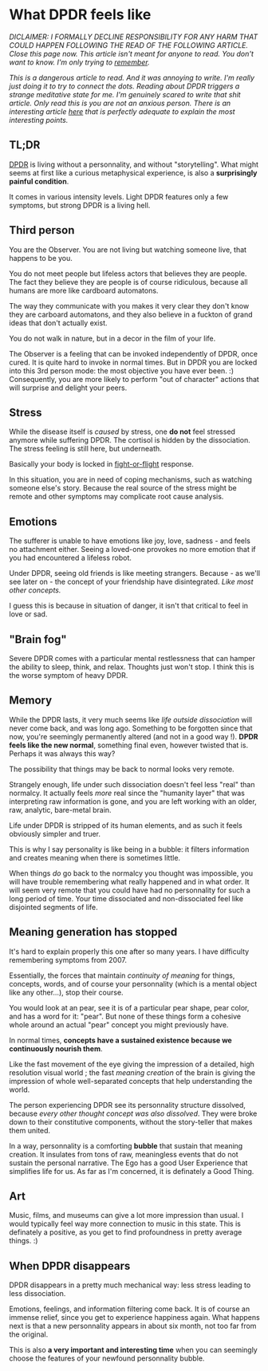 # What DPDR feels like


_DICLAIMER: I FORMALLY DECLINE RESPONSIBILITY FOR ANY HARM THAT COULD HAPPEN FOLLOWING THE READ OF THE FOLLOWING ARTICLE. Close this page now. This article isn't meant for anyone to read. You don't want to know. I'm only trying to [remember](#On-being-a-former-sufferer-of-DPDR)._

_This is a dangerous article to read. And it was annoying to write. I'm really just doing it to try to connect the dots. Reading about DPDR triggers a strange meditative state for me. I'm genuinely scared to write that shit article. Only read this is you are not an anxious person. There is an interesting article [here](https://www.theatlantic.com/health/archive/2014/12/enlightenments-evil-twin/383726/) that is perfectly adequate to explain the most interesting points._


## TL;DR

[DPDR](https://en.wikipedia.org/wiki/Depersonalization-derealization_disorder) is living without a personnality, and without "storytelling". What might seems at first like a curious metaphysical experience, is also a **surprisingly painful condition**.

It comes in various intensity levels. Light DPDR features only a few symptoms, but strong DPDR is a living hell.


## Third person

You are the Observer.
You are not living but watching someone live, that happens to be you.

You do not meet people but lifeless actors that believes they are people. The fact they believe they are people is of course ridiculous, because all humans are more like cardboard automatons.

The way they communicate with you makes it very clear they don't know they are carboard automatons, and they also believe in a fuckton of grand ideas that don't actually exist.

You do not walk in nature, but in a decor in the film of your life.

The Observer is a feeling that can be invoked independently of DPDR, once cured.
It is quite hard to invoke in normal times. But in DPDR you are locked into this 3rd person mode: the most objective you have ever been. :)
Consequently, you are more likely to perform "out of character" actions that will surprise and delight your peers.


## Stress

While the disease itself is _caused_ by stress, one **do not** feel stressed anymore while suffering DPDR.
The cortisol is hidden by the dissociation. The stress feeling is still here, but underneath.

Basically your body is locked in [fight-or-flight](https://en.wikipedia.org/wiki/Fight-or-flight_response) response.

In this situation, you are in need of coping mechanisms, such as watching someone else's story. Because the real source of the stress might be remote and other symptoms may complicate root cause analysis.


## Emotions

The sufferer is unable to have emotions like joy, love, sadness - and feels no attachment either.
Seeing a loved-one provokes no more emotion that if you had encountered a lifeless robot.

Under DPDR, seeing old friends is like meeting strangers. Because - as we'll see later on - the concept of your friendship have disintegrated. _Like most other concepts._

I guess this is because in situation of danger, it isn't that critical to feel in love or sad.


## "Brain fog"

Severe DPDR comes with a particular mental restlessness that can hamper the ability to sleep, think, and relax. Thoughts just won't stop. I think this is the worse symptom of heavy DPDR.


## Memory

While the DPDR lasts, it very much seems like _life outside dissociation_ will never come back, and was long ago. Something to be forgotten since that now, you're seemingly permanently altered (and not in a good way !). **DPDR feels like the new normal**, something final even, however twisted that is. Perhaps it was always this way?

The possibility that things may be back to normal looks very remote.

Strangely enough, life under such dissociation doesn't feel less "real" than normalcy. It actually feels _more_ real since the "humanity layer" that was interpreting raw information is gone, and you are left working with an older, raw, analytic, bare-metal brain. 

Life under DPDR is stripped of its human elements, and as such it feels obviously simpler and truer.

This is why I say personality is like being in a bubble: it filters information and creates meaning when there is sometimes little.

When things _do_ go back to the normalcy you thought was impossible, you will have trouble remembering what really happened and in what order. It will seem very remote that you could have had no personnality for such a long period of time. Your time dissociated and non-dissociated feel like disjointed segments of life.


## Meaning generation has stopped

It's hard to explain properly this one after so many years. I have difficulty remembering symptoms from 2007.

Essentially, the forces that maintain _continuity of meaning_ for things, concepts, words, and of course your personnality (which is a mental object like any other...), stop their course.

You would look at an pear, see it is of a particular pear shape, pear color, and has a word for it: "pear". 
But none of these things form a cohesive whole around an actual "pear" concept you might previously have.

In normal times, **concepts have a sustained existence because we continuously nourish them**.

Like the fast movement of the eye giving the impression of a detailed, high resolution visual world ; the fast _meaning creation_ of the brain is giving the impression of whole well-separated concepts that help understanding the world.

The person experiencing DPDR see its personnality structure dissolved, because _every other thought concept was also dissolved_. They were broke down to their constitutive components, without the story-teller that makes them united.

In a way, personnality is a comforting **bubble** that sustain that meaning creation. It insulates from tons of raw, meaningless events that do not sustain the personal narrative. The Ego has a good User Experience that simplifies life for us. As far as I'm concerned, it is definately a Good Thing.


## Art

Music, films, and museums can give a lot more impression than usual. I would typically feel way more connection to music in this state.
This is definately a positive, as you get to find profoundness in pretty average things. :)


## When DPDR disappears

DPDR disappears in a pretty much mechanical way: less stress leading to less dissociation.

Emotions, feelings, and information filtering come back. It is of course an immense relief, since you get to experience happiness again.
What happens next is that a new personnality appears in about six month, not too far from the original.

This is also **a very important and interesting time** when you can seemingly choose the features of your newfound personnality bubble.
